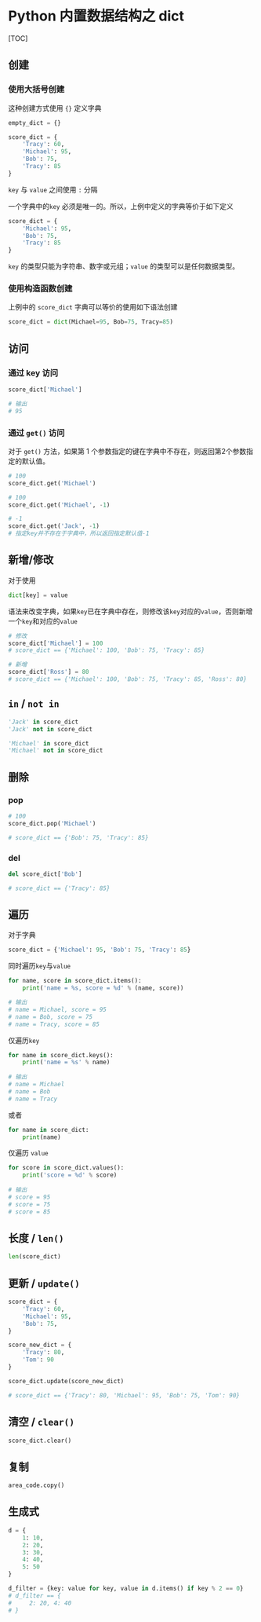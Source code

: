 # Python 内置数据结构之 dict

[TOC]

## 创建

### 使用大括号创建

这种创建方式使用 `{}` 定义字典

```Python
empty_dict = {}
```

```python
score_dict = {
    'Tracy': 60,
    'Michael': 95,
    'Bob': 75,
    'Tracy': 85
}
```

`key`  与  `value`  之间使用 `:` 分隔

一个字典中的`key` 必须是唯一的。所以，上例中定义的字典等价于如下定义

```Python
score_dict = {
    'Michael': 95,
    'Bob': 75,
    'Tracy': 85
}
```

`key` 的类型只能为字符串、数字或元组；`value` 的类型可以是任何数据类型。

### 使用构造函数创建

上例中的 `score_dict` 字典可以等价的使用如下语法创建

```Python
score_dict = dict(Michael=95, Bob=75, Tracy=85)
```

## 访问

### 通过 key 访问

```python
score_dict['Michael']

# 输出
# 95
```

### 通过 `get()` 访问

对于 `get()` 方法，如果第 1 个参数指定的键在字典中不存在，则返回第2个参数指定的默认值。

```python
# 100
score_dict.get('Michael')

# 100
score_dict.get('Michael', -1)

# -1
score_dict.get('Jack', -1)
# 指定key并不存在于字典中，所以返回指定默认值-1
```

## 新增/修改

对于使用

```python
dict[key] = value
```

语法来改变字典，如果`key`已在字典中存在，则修改该`key`对应的`value`，否则新增一个`key`和对应的`value`

```python
# 修改
score_dict['Michael'] = 100
# score_dict == {'Michael': 100, 'Bob': 75, 'Tracy': 85}

# 新增
score_dict['Ross'] = 80
# score_dict == {'Michael': 100, 'Bob': 75, 'Tracy': 85, 'Ross': 80}
```

## `in` / `not in`

```python
'Jack' in score_dict
'Jack' not in score_dict

'Michael' in score_dict
'Michael' not in score_dict
```

## 删除

### pop

```python
# 100
score_dict.pop('Michael')

# score_dict == {'Bob': 75, 'Tracy': 85}
```

### del

```Python
del score_dict['Bob']

# score_dict == {'Tracy': 85}
```

## 遍历

对于字典

```python
score_dict = {'Michael': 95, 'Bob': 75, 'Tracy': 85}
```

同时遍历`key`与`value`

```python
for name, score in score_dict.items():
    print('name = %s, score = %d' % (name, score))

# 输出
# name = Michael, score = 95
# name = Bob, score = 75
# name = Tracy, score = 85
```

仅遍历`key` 

```python
for name in score_dict.keys():
    print('name = %s' % name)
    
# 输出
# name = Michael
# name = Bob
# name = Tracy
```

或者

```Python
for name in score_dict:
    print(name)
```

仅遍历 `value`

```python
for score in score_dict.values():
    print('score = %d' % score)
    
# 输出
# score = 95
# score = 75
# score = 85
```

## 长度 / `len()`

```python
len(score_dict)
```

## 更新 / `update()`

```python
score_dict = {
    'Tracy': 60,
    'Michael': 95,
    'Bob': 75,
}

score_new_dict = {
    'Tracy': 80,
    'Tom': 90
}

score_dict.update(score_new_dict)

# score_dict == {'Tracy': 80, 'Michael': 95, 'Bob': 75, 'Tom': 90}
```

## 清空 / `clear()`

```python
score_dict.clear()
```

## 复制

```Python
area_code.copy()
```

## 生成式

```Python
d = {
    1: 10,
    2: 20,
    3: 30,
    4: 40,
    5: 50
}

d_filter = {key: value for key, value in d.items() if key % 2 == 0}
# d_filter == {
#     2: 20, 4: 40
# }
```
